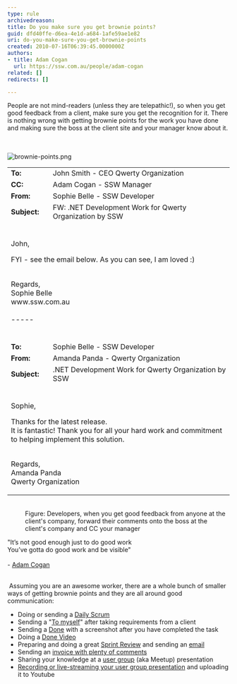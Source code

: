 ```yaml
---
type: rule
archivedreason: 
title: Do you make sure you get brownie points?
guid: dfd40ffe-d6ea-4e1d-a684-1afe59ae1e82
uri: do-you-make-sure-you-get-brownie-points
created: 2010-07-16T06:39:45.0000000Z
authors:
- title: Adam Cogan
  url: https://ssw.com.au/people/adam-cogan
related: []
redirects: []

---
```



People are not mind-readers (unless they are telepathic!), so when you get good feedback from a client, make sure you get the recognition for it. There is nothing wrong with getting brownie points for the work you have done and making sure the boss at the client site and your manager know about it. <br>
<br><excerpt class='endintro'></excerpt><br>
<dl class="image"><dt>​<img src="/PublishingImages/brownie-points.png" alt="brownie-points.png" /></dt></dl><dl class="goodImage"><div class="greyBox"><table width="100%"><tbody><tr><td>
                     <b>To&#58;</b> </td><td>John Smith - CEO Qwerty Organization </td></tr><tr><td>
                     <b>CC&#58;</b> </td><td>​Adam Cogan - SSW Manager </td></tr><tr><td>
                     <b>From&#58;</b> </td><td>Sophie Belle - SSW Developer </td></tr><tr><td>
                     <b>Subject&#58;</b> </td><td>FW&#58; .NET Development Work for Qwerty Organization by SSW 
                     <br></td></tr><tr><td colspan="2"><p>
                        <br>John, </p><p>FYI - see the&#160;email below. As you can see, I am loved &#58;)<br><br> </p><p>Regards, 
                        <br> Sophie Belle 
                        <br>www.ssw.com.au​<br><br>-----​<br><br></p></td></tr><tr><td>
                     <b>To&#58;</b> </td><td>Sophie Belle - SSW Developer </td></tr><tr><td>
                     <b>From&#58;</b> </td><td>Amanda Panda -&#160;Qwerty Organization </td></tr><tr><td>
                     <b>Subject&#58;</b> </td><td>.NET Development Work for Qwerty Organization by SSW </td></tr><tr><td colspan="2"><p>
                        <br>Sophie, </p><p>Thanks for the latest release.<br> It is fantastic! Thank you for all your hard work and commitment to helping implement this solution. 
                        <br><br></p><p>Regards, 
                        <br> Amanda Panda 
                        <br> Qwerty Organization<br></p></td></tr></tbody></table>​ 
         <br>
      </div><dd>Figure&#58; Developers, when you get good feedback from anyone at the client's company, forward their comments onto the boss at the client's company and CC your manager​​​<br></dd></dl><p class="ssw15-rteElement-Reference">&quot;It’s not good enough just to do good work&#160;<br>You’ve gotta do good work and be visible&quot;<br><br>-&#160;<a href="https&#58;//www.ssw.com.au/people/adam-cogan">Adam Cogan</a><br></p><p class="ssw15-rteElement-P"><br>​&#160;Assuming you are an awesome worker, there are a whole bunch of smaller ways of getting brownie points and they are all around good communication&#58;​<br></p><ul><li>Doing or sending a 
      <a href="/_layouts/15/FIXUPREDIRECT.ASPX?WebId=3dfc0e07-e23a-4cbb-aac2-e778b71166a2&amp;TermSetId=07da3ddf-0924-4cd2-a6d4-a4809ae20160&amp;TermId=731a3f5d-a266-4944-876c-a45afa82832f">Daily Scrum</a>&#160;</li><li>Sending a &quot;<a href="/_layouts/15/FIXUPREDIRECT.ASPX?WebId=3dfc0e07-e23a-4cbb-aac2-e778b71166a2&amp;TermSetId=07da3ddf-0924-4cd2-a6d4-a4809ae20160&amp;TermId=5c16d531-007d-49ef-8acc-b26596e13e84">To myself</a>&quot; after taking requirements from a client</li><li>Sending a 
      <a href="/_layouts/15/FIXUPREDIRECT.ASPX?WebId=3dfc0e07-e23a-4cbb-aac2-e778b71166a2&amp;TermSetId=07da3ddf-0924-4cd2-a6d4-a4809ae20160&amp;TermId=a128094f-d488-438a-9c6b-75931a69dbb1">Done</a>&#160;with a screenshot after you have completed the task</li><li>Doing a 
      <a href="/_layouts/15/FIXUPREDIRECT.ASPX?WebId=3dfc0e07-e23a-4cbb-aac2-e778b71166a2&amp;TermSetId=07da3ddf-0924-4cd2-a6d4-a4809ae20160&amp;TermId=f5fc27ce-af9d-4b57-ad64-3893dacc09e3">Done Video</a><br></li><li>Preparing and doing a great 
      <a href="/_layouts/15/FIXUPREDIRECT.ASPX?WebId=3dfc0e07-e23a-4cbb-aac2-e778b71166a2&amp;TermSetId=07da3ddf-0924-4cd2-a6d4-a4809ae20160&amp;TermId=ce7cba56-e7a2-42c9-bdca-2445cf8f820b">Sprint Review</a>&#160;and sending an 
      <a href="/_layouts/15/FIXUPREDIRECT.ASPX?WebId=3dfc0e07-e23a-4cbb-aac2-e778b71166a2&amp;TermSetId=07da3ddf-0924-4cd2-a6d4-a4809ae20160&amp;TermId=2a845add-b4b9-45ac-b47f-c646fe7d0c40">email</a><br></li><li>Sending an 
      <a href="/_layouts/15/FIXUPREDIRECT.ASPX?WebId=3dfc0e07-e23a-4cbb-aac2-e778b71166a2&amp;TermSetId=07da3ddf-0924-4cd2-a6d4-a4809ae20160&amp;TermId=ea2b611e-1d9e-4cef-aaca-3559e0f608ca">invoice with plenty of comments</a></li><li>Sharing your knowledge at a 
      <a href="https&#58;//www.ssw.com.au/ssw/NETUG/">user group</a> (aka Meetup) presentation</li><li>
      <a href="https&#58;//www.ssw.com.au/ssw/Consulting/Video-Production/Conference-Video-Recording.aspx">Recording or live-streaming&#160;your user group presentation​</a> and uploading it to Youtube<br><br></li></ul>


